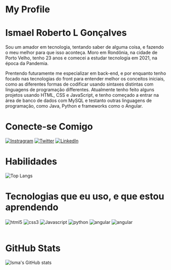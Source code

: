 # My Profile

# Ismael Roberto L Gonçalves

Sou um amador em tecnologia, tentando saber de alguma coisa, e fazendo o meu melhor para que isso aconteça. Moro em Rondônia, na cidade de Porto Velho, tenho 23 anos e comecei a estudar tecnologia em 2021, na época da Pandemia.

Prentendo futuramente me especializar em back-end, e por enquanto tenho focado nas tecnologias do front para entender melhor os conceitos iniciais, como as diferentes formas de codificar usando sintaxes distintas com linguagens de programação differentes. Atualmente tenho feito alguns projetos usando HTML, CSS e JavaScript, e tenho começado a entrar na área de banco de dados com MySQL e testanto outras linguagens de programação, como Java, Python e frameworks como o Angular.

# Conecte-se Comigo

[![Instragram](https://img.shields.io/badge/Instagram-E4405F?style=for-the-badge&logo=instagram&logoColor=white)](https://www.instagram.com/ismagold67/)
[![Twitter](https://img.shields.io/badge/Twitter-1DA1F2?style=for-the-badge&logo=twitter&logoColor=white)](https://twitter.com/ismelbateraa2)
[![LinkedIn](https://img.shields.io/badge/LinkedIn-0077B5?style=for-the-badge&logo=linkedin&logoColor=white)](https://www.linkedin.com/in/ismael-roberto-586361212/)

# Habilidades

![Top Langs](https://github-readme-stats.vercel.app/api/top-langs/?username=Ismagold67&layout=compact)

# Tecnologias que eu uso, e que estou aprendendo

<div style="display: inline_block">
    <img align="center" alt="html5" src="https://img.shields.io/badge/HTML5-E34F26?style=for-the-badge&logo=html5&logoColor=white">
    <img align="center" alt="css3" src="https://img.shields.io/badge/CSS3-1572B6?style=for-the-badge&logo=css3&logoColor=white">
    <img align="center" alt="Javascript" src="https://img.shields.io/badge/JavaScript-F7DF1E?style=for-the-badge&logo=javascript&logoColor=black">
    <img align="center" alt="python" src="https://img.shields.io/badge/Python-3776AB?style=for-the-badge&logo=python&logoColor=white">
    <img align="center" alt="angular" src="https://img.shields.io/badge/Angular-DD0031?style=for-the-badge&logo=angular&logoColor=white">
    <img align="center" alt="angular" src="https://img.shields.io/badge/MySQL-00000F?style=for-the-badge&logo=mysql&logoColor=white">
</div>
<br/>

# GitHub Stats

![Isma's GitHub stats](https://github-readme-stats.vercel.app/api?username=Ismagold67&show_icons=true&theme=dracula)